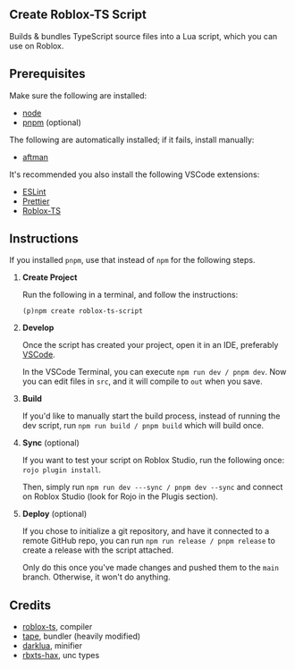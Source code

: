 ## Create Roblox-TS Script

Builds & bundles TypeScript source files into a Lua script, which you can use on Roblox.

## Prerequisites

Make sure the following are installed:

- [node](https://nodejs.org/en/download)
- [pnpm](https://pnpm.io/installation#using-a-standalone-script) (optional)

The following are automatically installed; if it fails, install manually:

- [aftman](https://github.com/LPGhatguy/aftman/releases/latest)

It's recommended you also install the following VSCode extensions:

- [ESLint](https://marketplace.visualstudio.com/items?itemName=dbaeumer.vscode-eslint)
- [Prettier](https://marketplace.visualstudio.com/items?itemName=esbenp.prettier-vscode)
- [Roblox-TS](https://marketplace.visualstudio.com/items?itemName=roblox-ts.vscode-roblox-ts)

## Instructions

If you installed `pnpm`, use that instead of `npm` for the following steps.

1. **Create Project**

   Run the following in a terminal, and follow the instructions:

   ```
   (p)npm create roblox-ts-script
   ```

2. **Develop**

   Once the script has created your project, open it in an IDE, preferably [VSCode](https://code.visualstudio.com).

   In the VSCode Terminal, you can execute `npm run dev / pnpm dev`. Now you can edit files in `src`, and it will compile to `out` when you save.

3. **Build**

   If you'd like to manually start the build process, instead of running the dev script, run `npm run build / pnpm build` which will build once.

4. **Sync** (optional)

   If you want to test your script on Roblox Studio, run the following once: `rojo plugin install`.

   Then, simply run `npm run dev ---sync / pnpm dev --sync` and connect on Roblox Studio (look for Rojo in the Plugis section).

5. **Deploy** (optional)

   If you chose to initialize a git repository, and have it connected to a remote GitHub repo, you can run `npm run release / pnpm release` to create a release with the script attached.

   Only do this once you've made changes and pushed them to the `main` branch. Otherwise, it won't do anything.

## Credits

- [roblox-ts](https://github.com/roblox-ts/roblox-ts), compiler
- [tape](https://github.com/Belkworks/tape), bundler (heavily modified)
- [darklua](https://github.com/seaofvoices/darklua), minifier
- [rbxts-hax](https://github.com/richie0866/rbxts-hax), unc types
